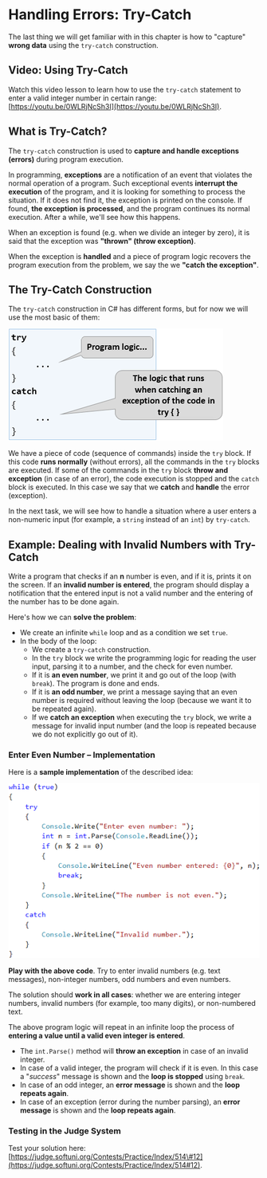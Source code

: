 # Handling Errors: Try-Catch

The last thing we will get familiar with in this chapter is how to "capture" **wrong data** using the `try-catch` construction.

## Video: Using Try-Catch

Watch this video lesson to learn how to use the `try-catch` statement to enter a valid integer number in certain range: [https://youtu.be/0WLRjNcSh3I](https://youtu.be/0WLRjNcSh3I).

## What is Try-Catch?

The `try-catch` construction is used to **capture and handle exceptions \(errors\)** during program execution.

In programming, **exceptions** are a notification of an event that violates the normal operation of a program. Such exceptional events **interrupt the execution** of the program, and it is looking for something to process the situation. If it does not find it, the exception is printed on the console. If found, **the exception is processed**, and the program continues its normal execution. After a while, we'll see how this happens.

When an exception is found \(e.g. when we divide an integer by zero\), it is said that the exception was **"thrown" \(throw exception\)**.

When the exception is **handled** and a piece of program logic recovers the program execution from the problem, we say the we **"catch the exception"**.

## The Try-Catch Construction

The `try-catch` construction in C\# has different forms, but for now we will use the most basic of them:

![](/assets/chapter-7-images/00.Try...catch-01.png)

We have a piece of code \(sequence of commands\) inside the `try` block. If this code **runs normally** \(without errors\), all the commands in the `try` blocks are executed. If some of the commands in the `try` block **throw and exception** \(in case of an error\), the code execution is stopped and the `catch` block is executed. In this case we say that we **catch** and **handle** the error \(exception\).

In the next task, we will see how to handle a situation where a user enters a non-numeric input \(for example, a `string` instead of an `int`\) by `try-catch`.

## Example: Dealing with Invalid Numbers with Try-Catch

Write a program that checks if an **n** number is even, and if it is, prints it on the screen. If an **invalid number is entered**, the program should display a notification that the entered input is not a valid number and the entering of the number has to be done again.

Here's how we can **solve the problem**:

* We create an infinite `while` loop and as a condition we set `true`.
* In the body of the loop:
  * We create a `try-catch` construction.
  * In the `try` block we write the programming logic for reading the user input, parsing it to a number, and the check for even number.
  * If it is **an even number**, we print it and go out of the loop \(with `break`\). The program is done and ends.
  * If it is **an odd number**, we print a message saying that an even number is required without leaving the loop \(because we want it to be repeated again\).
  * If we **catch an exception** when executing the `try` block, we write a message for invalid input number \(and the loop is repeated because we do not explicitly go out of it\).

### Enter Even Number – Implementation

Here is a **sample implementation** of the described idea:

![](/assets/chapter-7-images/11.Wrong-numbers-try-catch-01.png)

**Play with the above code**. Try to enter invalid numbers \(e.g. text messages\), non-integer numbers, odd numbers and even numbers.

The solution should **work in all cases**: whether we are entering integer numbers, invalid numbers \(for example, too many digits\), or non-numbered text.

The above program logic will repeat in an infinite loop the process of **entering a value until a valid even integer is entered**.

* The `int.Parse()` method will **throw an exception** in case of an invalid integer. 
* In case of a valid integer, the program will check if it is even. In this case a "_success_" message is shown and the **loop is stopped** using `break`. 
* In case of an odd integer, an **error message** is shown and the **loop repeats again**. 
* In case of an exception \(error during the number parsing\), an **error message** is shown and the **loop repeats again**.

### Testing in the Judge System

Test your solution here: [https://judge.softuni.org/Contests/Practice/Index/514\#12](https://judge.softuni.org/Contests/Practice/Index/514#12).

